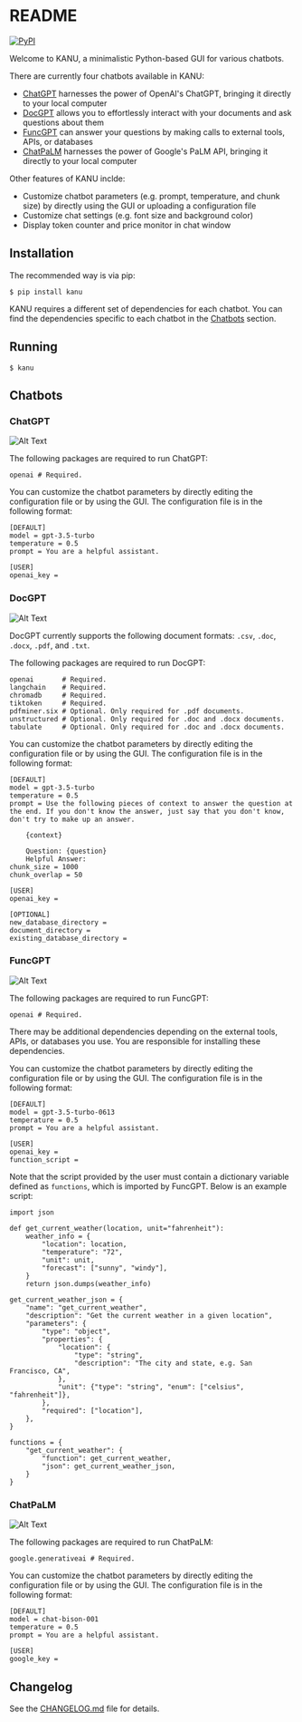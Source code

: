 # README

[![PyPI](https://badge.fury.io/py/kanu.svg)](https://badge.fury.io/py/kanu)

Welcome to KANU, a minimalistic Python-based GUI for various chatbots.

There are currently four chatbots available in KANU:

- [ChatGPT](#chatgpt) harnesses the power of OpenAI's ChatGPT, bringing it directly to your local computer
- [DocGPT](#docgpt) allows you to effortlessly interact with your documents and ask questions about them
- [FuncGPT](#funcgpt) can answer your questions by making calls to external tools, APIs, or databases
- [ChatPaLM](#chatpalm) harnesses the power of Google's PaLM API, bringing it directly to your local computer

Other features of KANU inclde:

- Customize chatbot parameters (e.g. prompt, temperature, and chunk size) by directly using the GUI or uploading a configuration file
- Customize chat settings (e.g. font size and background color)
- Display token counter and price monitor in chat window

## Installation

The recommended way is via pip:

```
$ pip install kanu
```

KANU requires a different set of dependencies for each chatbot. You can find the dependencies specific to each chatbot in the [Chatbots](#chatbots) section.

## Running

```
$ kanu
```

<a id="chatbots"></a>
## Chatbots

<a id="chatgpt"></a>
### ChatGPT

![Alt Text](https://raw.githubusercontent.com/sbslee/kanu/main/images/chatgpt.gif)

The following packages are required to run ChatGPT:

```
openai # Required.
```

You can customize the chatbot parameters by directly editing the configuration file or by using the GUI. The configuration file is in the following format:

```
[DEFAULT]
model = gpt-3.5-turbo
temperature = 0.5
prompt = You are a helpful assistant.

[USER]
openai_key = 
```

<a id="docgpt"></a>
### DocGPT

![Alt Text](https://raw.githubusercontent.com/sbslee/kanu/main/images/docgpt.gif)

DocGPT currently supports the following document formats: `.csv`, `.doc`, `.docx`, `.pdf`, and `.txt`.

The following packages are required to run DocGPT:

```
openai       # Required.
langchain    # Required.
chromadb     # Required.
tiktoken     # Required.
pdfminer.six # Optional. Only required for .pdf documents.
unstructured # Optional. Only required for .doc and .docx documents.
tabulate     # Optional. Only required for .doc and .docx documents.
```

You can customize the chatbot parameters by directly editing the configuration file or by using the GUI. The configuration file is in the following format:

```
[DEFAULT]
model = gpt-3.5-turbo
temperature = 0.5
prompt = Use the following pieces of context to answer the question at the end. If you don't know the answer, just say that you don't know, don't try to make up an answer.
	
	{context}
	
	Question: {question}
	Helpful Answer:
chunk_size = 1000
chunk_overlap = 50

[USER]
openai_key = 

[OPTIONAL]
new_database_directory = 
document_directory = 
existing_database_directory = 
```

<a id="funcgpt"></a>
### FuncGPT

![Alt Text](https://raw.githubusercontent.com/sbslee/kanu/main/images/funcgpt.gif)

The following packages are required to run FuncGPT:

```
openai # Required.
```

There may be additional dependencies depending on the external tools, APIs, or databases you use. You are responsible for installing these dependencies.

You can customize the chatbot parameters by directly editing the configuration file or by using the GUI. The configuration file is in the following format:

```
[DEFAULT]
model = gpt-3.5-turbo-0613
temperature = 0.5
prompt = You are a helpful assistant.

[USER]
openai_key = 
function_script = 
```

Note that the script provided by the user must contain a dictionary variable defined as `functions`, which is imported by FuncGPT. Below is an example script:

```
import json

def get_current_weather(location, unit="fahrenheit"):
    weather_info = {
        "location": location,
        "temperature": "72",
        "unit": unit,
        "forecast": ["sunny", "windy"],
    }
    return json.dumps(weather_info)

get_current_weather_json = {
    "name": "get_current_weather",
    "description": "Get the current weather in a given location",
    "parameters": {
        "type": "object",
        "properties": {
            "location": {
                "type": "string",
                "description": "The city and state, e.g. San Francisco, CA",
            },
            "unit": {"type": "string", "enum": ["celsius", "fahrenheit"]},
        },
        "required": ["location"],
    },
}

functions = {
    "get_current_weather": {
        "function": get_current_weather,
        "json": get_current_weather_json,
    }
}
```

<a id="chatpalm"></a>
### ChatPaLM

![Alt Text](https://raw.githubusercontent.com/sbslee/kanu/main/images/chatpalm.gif)

The following packages are required to run ChatPaLM:

```
google.generativeai # Required.
```

You can customize the chatbot parameters by directly editing the configuration file or by using the GUI. The configuration file is in the following format:

```
[DEFAULT]
model = chat-bison-001
temperature = 0.5
prompt = You are a helpful assistant.

[USER]
google_key = 
```

## Changelog

See the [CHANGELOG.md](https://github.com/sbslee/kanu/blob/main/CHANGELOG.md) file for details.